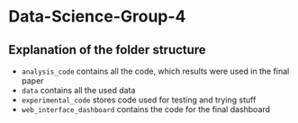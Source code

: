 # Data-Science-Group-4

## Explanation of the folder structure

- `analysis_code` contains all the code, which results were used in the final paper
- `data` contains all the used data
- `experimental_code` stores code used for testing and trying stuff
- `web_interface_dashboard` contains the code for the final dashboard